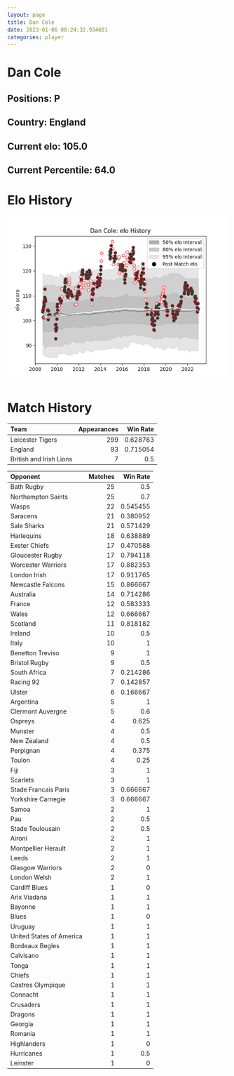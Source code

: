 ```yaml
---  
layout: page  
title: Dan Cole  
date: 2023-01-06 00:24:32.934601  
categories: player  
---
```

# Dan Cole

## Positions: P

## Country: England

## Current elo: 105.0

## Current Percentile: 64.0

# Elo History


![elo history](history_DanCole.png)
# Match History


| Team                    |   Appearances |   Win Rate |
|:------------------------|--------------:|-----------:|
| Leicester Tigers        |           299 |   0.628763 |
| England                 |            93 |   0.715054 |
| British and Irish Lions |             7 |   0.5      |

| Opponent                 |   Matches |   Win Rate |
|:-------------------------|----------:|-----------:|
| Bath Rugby               |        25 |   0.5      |
| Northampton Saints       |        25 |   0.7      |
| Wasps                    |        22 |   0.545455 |
| Saracens                 |        21 |   0.380952 |
| Sale Sharks              |        21 |   0.571429 |
| Harlequins               |        18 |   0.638889 |
| Exeter Chiefs            |        17 |   0.470588 |
| Gloucester Rugby         |        17 |   0.794118 |
| Worcester Warriors       |        17 |   0.882353 |
| London Irish             |        17 |   0.911765 |
| Newcastle Falcons        |        15 |   0.866667 |
| Australia                |        14 |   0.714286 |
| France                   |        12 |   0.583333 |
| Wales                    |        12 |   0.666667 |
| Scotland                 |        11 |   0.818182 |
| Ireland                  |        10 |   0.5      |
| Italy                    |        10 |   1        |
| Benetton Treviso         |         9 |   1        |
| Bristol Rugby            |         9 |   0.5      |
| South Africa             |         7 |   0.214286 |
| Racing 92                |         7 |   0.142857 |
| Ulster                   |         6 |   0.166667 |
| Argentina                |         5 |   1        |
| Clermont Auvergne        |         5 |   0.6      |
| Ospreys                  |         4 |   0.625    |
| Munster                  |         4 |   0.5      |
| New Zealand              |         4 |   0.5      |
| Perpignan                |         4 |   0.375    |
| Toulon                   |         4 |   0.25     |
| Fiji                     |         3 |   1        |
| Scarlets                 |         3 |   1        |
| Stade Francais Paris     |         3 |   0.666667 |
| Yorkshire Carnegie       |         3 |   0.666667 |
| Samoa                    |         2 |   1        |
| Pau                      |         2 |   0.5      |
| Stade Toulousain         |         2 |   0.5      |
| Aironi                   |         2 |   1        |
| Montpellier Herault      |         2 |   1        |
| Leeds                    |         2 |   1        |
| Glasgow Warriors         |         2 |   0        |
| London Welsh             |         2 |   1        |
| Cardiff Blues            |         1 |   0        |
| Arix Viadana             |         1 |   1        |
| Bayonne                  |         1 |   1        |
| Blues                    |         1 |   0        |
| Uruguay                  |         1 |   1        |
| United States of America |         1 |   1        |
| Bordeaux Begles          |         1 |   1        |
| Calvisano                |         1 |   1        |
| Tonga                    |         1 |   1        |
| Chiefs                   |         1 |   1        |
| Castres Olympique        |         1 |   1        |
| Connacht                 |         1 |   1        |
| Crusaders                |         1 |   1        |
| Dragons                  |         1 |   1        |
| Georgia                  |         1 |   1        |
| Romania                  |         1 |   1        |
| Highlanders              |         1 |   0        |
| Hurricanes               |         1 |   0.5      |
| Leinster                 |         1 |   0        |